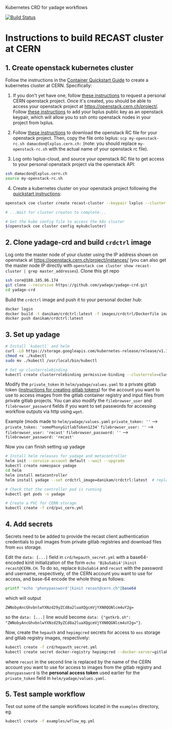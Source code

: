 Kubernetes CRD for yadage workflows

[![Build Status](https://travis-ci.com/yadage/yadage-crd.svg?branch=master)](https://travis-ci.com/yadage/yadage-crd)

# Instructions to build RECAST cluster at CERN

## 1. Create openstack kubernetes cluster

Follow the instructions in the [Container Quickstart Guide](https://clouddocs.web.cern.ch/containers/quickstart.html) to create a kubernetes cluster at CERN. Specifically:

1. If you don't yet have one, follow [these instructions](https://clouddocs.web.cern.ch/tutorial_using_a_browser/subscribe_to_the_cloud_service.html) to request a personal CERN openstack project. Once it's created, you should be able to access your openstack project at https://openstack.cern.ch/project/. Follow [these instructions](https://clouddocs.web.cern.ch/tutorial/create_your_openstack_profile.html#create-your-openstack-keypair) to add your lxplus public key as an openstack keypair, which will allow you to ssh onto openstack nodes in your project from lxplus.

2. Follow [these instructions](https://clouddocs.web.cern.ch/using_openstack/environment_options.html#download-from-the-dashboard) to download the openstack RC file for your openstack project. Then, copy the file onto lxplus: `scp my-openstack-rc.sh damacdon@lxplus.cern.ch:` (note: you should replace `my-openstack-rc.sh` with the actual name of your openstack rc file).

3. Log onto lxplus-cloud, and source your openstack RC file to get access to your personal openstack project via the openstack API:

```bash
ssh damacdon@lxplus.cern.ch
source my-openstack-rc.sh
```

4. Create a kubernetes cluster on your openstack project following the [quickstart instructions](https://clouddocs.web.cern.ch/containers/quickstart.html):

```bash
openstack coe cluster create recast-cluster --keypair lxplus --cluster-template kubernetes-1.18.6-3 --node-count 2

# ...Wait for cluster creaton to complete...

# Get the kube config file to access the k8s cluster
$(openstack coe cluster config mykubcluster)
```

## 2. Clone yadage-crd and build `crdctrl` image

Log onto the master node of your cluster using the IP address shown on openstack at https://openstack.cern.ch/project/instances/ (you can also get the master node IP directly with `openstack coe cluster show recast-cluster | grep master_addresses`). Clone this git repo

```bash
ssh core@188.185.86.174
git clone --recursive https://github.com/yadage/yadage-crd.git
cd yadage-crd
```

Build the `crdctrl` image and push it to your personal docker hub:

```bash
docker login
docker build -t danikam/crdctrl:latest -f images/crdctrl/Dockerfile images/crdctrl
docker push danikam/crdctrl:latest
```

## 3. Set up yadage

```bash
# Install `kubectl` and helm
curl -LO https://storage.googleapis.com/kubernetes-release/release/v1.19.0/bin/linux/amd64/kubectl
chmod +x ./kubectl
sudo mv ./kubectl /usr/local/bin/kubectl

# Set up clusterrolebinding
kubectl create clusterrolebinding permissive-binding --clusterrole=cluster-admin --user=admin --user=kubelet --group=system:serviceaccounts
```
Modify the `private_token` in `helm/yadage/values.yaml` to a private gitlab token ([instructions for creating gitlab tokens](https://docs.gitlab.com/ee/user/profile/personal_access_tokens.html#creating-a-personal-access-token)) for the account you want to use to access images from the gitlab container registry and input files from private gitlab projects. You can also modify the `filebrowser_user` and `filebrowser_password` fields if you want to set passwords for accessing workflow outputs via http using `wget`.

Example (mods made to `helm/yadage/values.yaml`
`private_token: ''` --> `private_token: 'somePhonyGitlabToken1234'`
`filebrowser_user: ''` --> `filebrowser_user: 'recast'`
`filebrowser_password: ''` --> `filebrowser_password: 'recast'`

Now you can finish setting up yadage

```bash
# Install helm releases for yadage and metacontroller
helm init --service-account default --wait --upgrade
kubectl create namespace yadage
cd helm
helm install metacontroller
helm install yadage --set crdctrl_image=danikam/crdctrl:latest  # replace danikam/crdctrl:latest with the image you pushed to docker hub

# Check that the controller pod is running
kubectl get pods -n yadage

# Create a PVC for CERN storage
kubectl create -f crd/pvc_cern.yml 
```

## 4. Add secrets

Secrets need to be added to provide the recast client authentication credentials to pull images from private gitlab registries and download files from `eos` storage.

Edit the `data: [...]` field in `crd/hepauth_secret.yml` with a base64-encoded kinit initialization of the form `echo 'BibuSabi4'|kinit recast@CERN.CH`. To do so, replace `BibuSabi4` and `recast` with the password and username, respectively, of the CERN account you want to use for access, and base-64 encode the whole thing as follows:

```bash
printf "echo 'phonypassword'|kinit recast@cern.ch"|base64
```
which will output 

```
ZWNobyAncGhvbnlwYXNzd29yZCd8a2luaXQgcmVjYXN0QGNlcm4uY2g=
```

so the `data: [...]` line would become `data: {"getkrb.sh": "ZWNobyAncGhvbnlwYXNzd29yZCd8a2luaXQgcmVjYXN0QGNlcm4uY2g="}`.

Now, create the `hepauth` and `hepimgcred` secrets for access to `eos` storage and gitlab registry images, respectively:

```bash
kubectl create -f crd/hepauth_secret.yml
kubectl create secret docker-registry hepimgcred --docker-server=gitlab-registry.cern.ch  --docker-username=recast --docker-password=phonypassword --docker-email='none'
```

where `recast` in the second line is replaced by the name of the CERN account you want to use for access to images from the gitlab registry and `phonypassword` is the **personal access token** used earlier for the `private_token` field in `helm/yadage/values.yaml`.

## 5. Test sample workflow

Test out some of the sample workflows located in the `examples` directory, eg.

```bash
kubectl create -f examples/wflow_mg.yml
```


